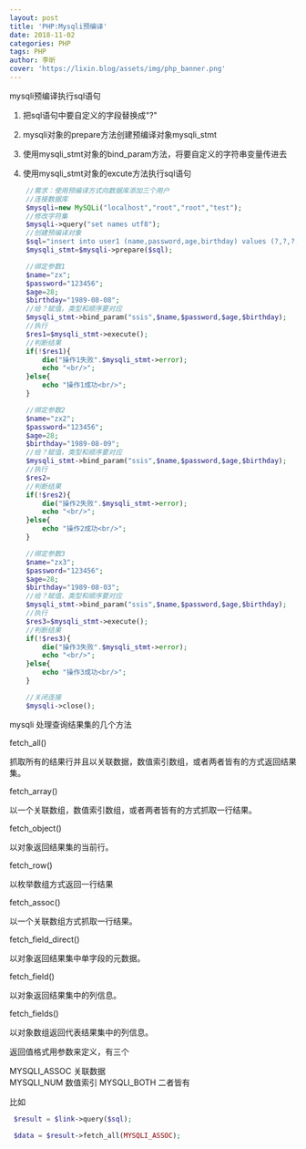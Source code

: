 ```yaml
---
layout: post
title: 'PHP:Mysqli预编译'
date: 2018-11-02
categories: PHP
tags: PHP
author: 李昕
cover: 'https://lixin.blog/assets/img/php_banner.png'
---
```


mysqli预编译执行sql语句

1. 把sql语句中要自定义的字段替换成"?"

2. mysqli对象的prepare方法创建预编译对象mysqli_stmt

3. 使用mysqli_stmt对象的bind_param方法，将要自定义的字符串变量传进去

4. 使用mysqli_stmt对象的excute方法执行sql语句

```php
    //需求：使用预编译方式向数据库添加三个用户
    //连接数据库
    $mysqli=new MySQLi("localhost","root","root","test");
    //修改字符集
    $mysqli->query("set names utf8");
    //创建预编译对象
    $sql="insert into user1 (name,password,age,birthday) values (?,?,?,?)";
    $mysqli_stmt=$mysqli->prepare($sql);

    //绑定参数1
    $name="zx";
    $password="123456";
    $age=28;
    $birthday="1989-08-08";
    //给？赋值，类型和顺序要对应
    $mysqli_stmt->bind_param("ssis",$name,$password,$age,$birthday);
    //执行
    $res1=$mysqli_stmt->execute();
    //判断结果
    if(!$res1){
        die("操作1失败".$mysqli_stmt->error);
        echo "<br/>";
    }else{
        echo "操作1成功<br/>";
    }

    //绑定参数2
    $name="zx2";
    $password="123456";
    $age=28;
    $birthday="1989-08-09";
    //给？赋值，类型和顺序要对应
    $mysqli_stmt->bind_param("ssis",$name,$password,$age,$birthday);
    //执行
    $res2= 
    //判断结果
    if(!$res2){
        die("操作2失败".$mysqli_stmt->error);
        echo "<br/>";
    }else{
        echo "操作2成功<br/>";
    }

    //绑定参数3
    $name="zx3";
    $password="123456";
    $age=28;
    $birthday="1989-08-03";
    //给？赋值，类型和顺序要对应
    $mysqli_stmt->bind_param("ssis",$name,$password,$age,$birthday);
    //执行
    $res3=$mysqli_stmt->execute();
    //判断结果
    if(!$res3){
        die("操作3失败".$mysqli_stmt->error);
        echo "<br/>";
    }else{
        echo "操作3成功<br/>";
    }

    //关闭连接
    $mysqli->close();
```

mysqli 处理查询结果集的几个方法

fetch_all() 

抓取所有的结果行并且以关联数据，数值索引数组，或者两者皆有的方式返回结果集。

fetch_array()

以一个关联数组，数值索引数组，或者两者皆有的方式抓取一行结果。

fetch_object() 

以对象返回结果集的当前行。

fetch_row() 

以枚举数组方式返回一行结果

fetch_assoc() 

以一个关联数组方式抓取一行结果。

fetch_field_direct() 

以对象返回结果集中单字段的元数据。

fetch_field() 

以对象返回结果集中的列信息。

fetch_fields()

以对象数组返回代表结果集中的列信息。

返回值格式用参数来定义，有三个

MYSQLI_ASSOC        关联数据	
MYSQLI_NUM		    数值索引
MYSQLI_BOTH	    	二者皆有

比如

```php
 $result = $link->query($sql);

 $data = $result->fetch_all(MYSQLI_ASSOC);

```